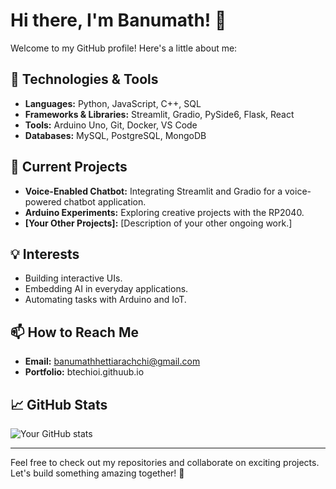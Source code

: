 # Hi there, I'm Banumath! 👋

Welcome to my GitHub profile! Here's a little about me:

## 🔧 Technologies & Tools

- **Languages:** Python, JavaScript, C++, SQL
- **Frameworks & Libraries:** Streamlit, Gradio, PySide6, Flask, React
- **Tools:** Arduino Uno, Git, Docker, VS Code
- **Databases:** MySQL, PostgreSQL, MongoDB

## 🌱 Current Projects

- **Voice-Enabled Chatbot:** Integrating Streamlit and Gradio for a voice-powered chatbot application.
- **Arduino Experiments:** Exploring creative projects with the RP2040.
- **[Your Other Projects]:** [Description of your other ongoing work.]

## 💡 Interests

- Building interactive UIs.
- Embedding AI in everyday applications.
- Automating tasks with Arduino and IoT.
## 📫 How to Reach Me

- **Email:** banumathhettiarachchi@gmail.com
- **Portfolio:** btechioi.githuub.io

## 📈 GitHub Stats

![Your GitHub stats](https://github-readme-stats.vercel.app/api?username=yourusername&show_icons=true&theme=radical)

---

Feel free to check out my repositories and collaborate on exciting projects. Let's build something amazing together! 🚀

